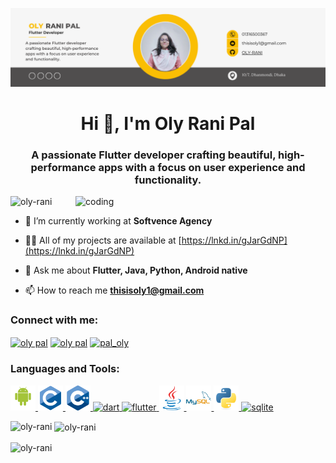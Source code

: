 ![logo](https://github.com/OLY-RANI/OLY-RANI/blob/main/Cover.png)
<h1 align="center">Hi 👋, I'm Oly Rani Pal</h1>
<h3 align="center">A passionate Flutter developer crafting beautiful, high-performance apps with a focus on user experience and functionality.</h3>

<img align="right" alt="coding" width="400" src="https://media.tenor.com/IF2JdxzmyN4AAAAi/coding-girl.gif">

<p align="left"> <img src="https://komarev.com/ghpvc/?username=oly-rani&label=Profile%20views&color=0e75b6&style=flat" alt="oly-rani" /> </p>

- 🌱 I’m currently working at **Softvence Agency**

- 👨‍💻 All of my projects are available at [https://lnkd.in/gJarGdNP](https://lnkd.in/gJarGdNP)

- 💬 Ask me about **Flutter, Java, Python, Android native**

- 📫 How to reach me **thisisoly1@gmail.com**

<h3 align="left">Connect with me:</h3>
<p align="left">
<a href="https://linkedin.com/in/oly pal" target="blank"><img align="center" src="https://raw.githubusercontent.com/rahuldkjain/github-profile-readme-generator/master/src/images/icons/Social/linked-in-alt.svg" alt="oly pal" height="30" width="40" /></a>
<a href="https://fb.com/oly pal" target="blank"><img align="center" src="https://raw.githubusercontent.com/rahuldkjain/github-profile-readme-generator/master/src/images/icons/Social/facebook.svg" alt="oly pal" height="30" width="40" /></a>
<a href="https://instagram.com/pal_oly" target="blank"><img align="center" src="https://raw.githubusercontent.com/rahuldkjain/github-profile-readme-generator/master/src/images/icons/Social/instagram.svg" alt="pal_oly" height="30" width="40" /></a>
</p>

<h3 align="left">Languages and Tools:</h3>
<p align="left"> <a href="https://developer.android.com" target="_blank" rel="noreferrer"> <img src="https://raw.githubusercontent.com/devicons/devicon/master/icons/android/android-original-wordmark.svg" alt="android" width="40" height="40"/> </a> <a href="https://www.cprogramming.com/" target="_blank" rel="noreferrer"> <img src="https://raw.githubusercontent.com/devicons/devicon/master/icons/c/c-original.svg" alt="c" width="40" height="40"/> </a> <a href="https://www.w3schools.com/cpp/" target="_blank" rel="noreferrer"> <img src="https://raw.githubusercontent.com/devicons/devicon/master/icons/cplusplus/cplusplus-original.svg" alt="cplusplus" width="40" height="40"/> </a> <a href="https://dart.dev" target="_blank" rel="noreferrer"> <img src="https://www.vectorlogo.zone/logos/dartlang/dartlang-icon.svg" alt="dart" width="40" height="40"/> </a> <a href="https://flutter.dev" target="_blank" rel="noreferrer"> <img src="https://www.vectorlogo.zone/logos/flutterio/flutterio-icon.svg" alt="flutter" width="40" height="40"/> </a> <a href="https://www.java.com" target="_blank" rel="noreferrer"> <img src="https://raw.githubusercontent.com/devicons/devicon/master/icons/java/java-original.svg" alt="java" width="40" height="40"/> </a> <a href="https://www.mysql.com/" target="_blank" rel="noreferrer"> <img src="https://raw.githubusercontent.com/devicons/devicon/master/icons/mysql/mysql-original-wordmark.svg" alt="mysql" width="40" height="40"/> </a> <a href="https://www.python.org" target="_blank" rel="noreferrer"> <img src="https://raw.githubusercontent.com/devicons/devicon/master/icons/python/python-original.svg" alt="python" width="40" height="40"/> </a> <a href="https://www.sqlite.org/" target="_blank" rel="noreferrer"> <img src="https://www.vectorlogo.zone/logos/sqlite/sqlite-icon.svg" alt="sqlite" width="40" height="40"/> </a> </p>

<p><img align="left" src="https://github-readme-stats.vercel.app/api/top-langs?username=oly-rani&show_icons=true&locale=en&layout=compact" alt="oly-rani" /></p>

<p>&nbsp;<img align="center" src="https://github-readme-stats.vercel.app/api?username=oly-rani&show_icons=true&locale=en" alt="oly-rani" /></p>

<p><img align="center" src="https://github-readme-streak-stats.herokuapp.com/?user=oly-rani&" alt="oly-rani" /></p>
